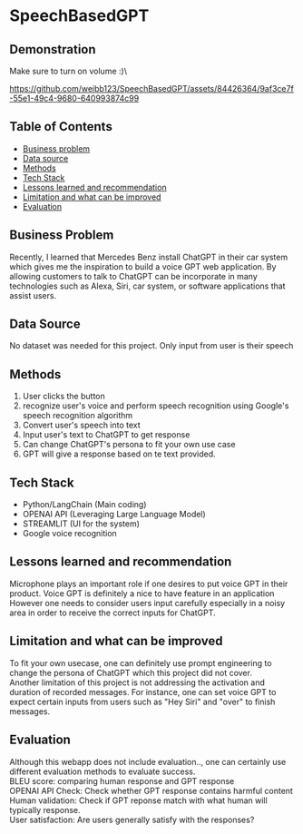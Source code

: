 # SpeechBasedGPT

## Demonstration
Make sure to turn on volume :)\

https://github.com/weibb123/SpeechBasedGPT/assets/84426364/9af3ce7f-55e1-49c4-9680-640993874c99

## Table of Contents

  - [Business problem](#business-problem)
  - [Data source](#data-source)
  - [Methods](#methods)
  - [Tech Stack](#tech-stack)
  - [Lessons learned and recommendation](#lessons-learned-and-recommendation)
  - [Limitation and what can be improved](#limitation-and-what-can-be-improved)
  - [Evaluation](#Evaluation)

## Business Problem

Recently, I learned that Mercedes Benz install ChatGPT in their car system which gives me the inspiration to build a voice GPT web application. By allowing customers to talk to ChatGPT can be incorporate in many technologies such as Alexa, Siri, car system, or software applications that assist users.

## Data Source
No dataset was needed for this project. Only input from user is their speech

## Methods

  1. User clicks the button
  2. recognize user's voice and perform speech recognition using Google's speech recognition algorithm
  3. Convert user's speech into text
  4. Input user's text to ChatGPT to get response
  5. Can change ChatGPT's persona to fit your own use case
  6. GPT will give a response based on te text provided.

## Tech Stack

- Python/LangChain (Main coding)
- OPENAI API (Leveraging Large Language Model)
- STREAMLIT (UI for the system)
- Google voice recognition

## Lessons learned and recommendation
Microphone plays an important role if one desires to put voice GPT in their product. Voice GPT is definitely a nice to have feature in an application\
However one needs to consider users input carefully especially in a noisy area in order to receive the correct inputs for ChatGPT.


## Limitation and what can be improved
To fit your own usecase, one can definitely use prompt engineering to change the persona of ChatGPT which this project did not cover.\
Another limitation of this project is not addressing the activation and  duration of recorded messages. For instance, one can set voice GPT to expect certain inputs from users such as "Hey Siri" and "over" to finish messages.



## Evaluation

Although this webapp does not include evaluation.., one can certainly use different evaluation methods to evaluate success.\
BLEU score: comparing human response and GPT response\
OPENAI API Check: Check whether GPT response contains harmful content\
Human validation: Check if GPT reponse match with what human will typically response.\
User satisfaction: Are users generally satisfy with the responses?
